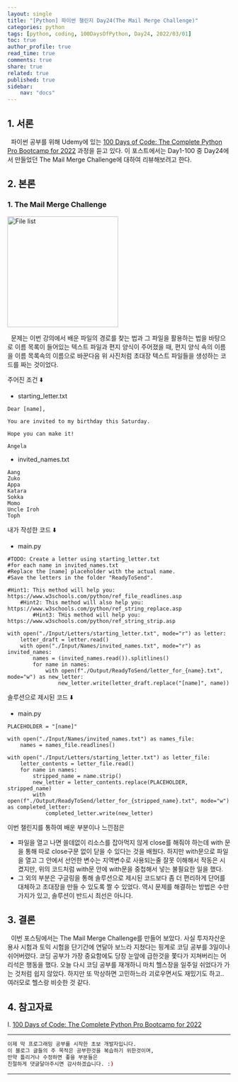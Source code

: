 ```yaml
---
layout: single
title: "[Python] 파이썬 챌린지 Day24(The Mail Merge Challenge)"
categories: python
tags: [python, coding, 100DaysOfPython, Day24, 2022/03/01]
toc: true
author_profile: true
read_time: true
comments: true
share: true
related: true
published: true
sidebar: 
    nav: "docs"
---
```


## 1. 서론

&nbsp;&nbsp;파이썬 공부를 위해 Udemy에 있는 [100 Days of Code: The Complete Python Pro Bootcamp for 2022](https://www.udemy.com/course/100-days-of-code/) 과정을 듣고 있다. 이 포스트에서는 Day1-100 중 Day24에서 만들었던 The Mail Merge Challenge에 대하여 리뷰해보려고 한다.

## 2. 본론

### 1. The Mail Merge Challenge

<img src='https://user-images.githubusercontent.com/97603503/156167184-bdc8bf7a-4fd8-4ea6-9056-dec42d3c1259.png' alt="File list" width="250"/>

&nbsp;&nbsp;문제는 이번 강의에서 배운 파일의 경로를 찾는 법과 그 파일을 활용하는 법을 바탕으로 이름 목록이 들어있는 텍스트 파일과 편지 양식이 주어졌을 때, 편지 양식 속의 이름을 이름 목록속의 이름으로 바꾼다음 위 사진처럼 초대장 텍스트 파일들을 생성하는 코드를 짜는 것이었다.

주어진 조건 ⬇️

- starting_letter.txt

```
Dear [name],

You are invited to my birthday this Saturday.

Hope you can make it!

Angela
```

- invited_names.txt

```
Aang
Zuko
Appa
Katara
Sokka
Momo
Uncle Iroh
Toph
```

내가 작성한 코드 ⬇️

- main.py

```
#TODO: Create a letter using starting_letter.txt 
#for each name in invited_names.txt
#Replace the [name] placeholder with the actual name.
#Save the letters in the folder "ReadyToSend".
    
#Hint1: This method will help you: https://www.w3schools.com/python/ref_file_readlines.asp
    #Hint2: This method will also help you: https://www.w3schools.com/python/ref_string_replace.asp
        #Hint3: THis method will help you: https://www.w3schools.com/python/ref_string_strip.asp

with open("./Input/Letters/starting_letter.txt", mode="r") as letter:
    letter_draft = letter.read()
    with open("./Input/Names/invited_names.txt", mode="r") as invited_names:
        names = (invited_names.read()).splitlines()
        for name in names:
            with open(f"./Output/ReadyToSend/letter_for_{name}.txt", mode="w") as new_letter:
                new_letter.write(letter_draft.replace("[name]", name))
```  

솔루션으로 제시된 코드 ⬇️

- main.py

```
PLACEHOLDER = "[name]"

with open("./Input/Names/invited_names.txt") as names_file:
    names = names_file.readlines()

with open("./Input/Letters/starting_letter.txt") as letter_file:
    letter_contents = letter_file.read()
    for name in names:
        stripped_name = name.strip()
        new_letter = letter_contents.replace(PLACEHOLDER, stripped_name)
        with open(f"./Output/ReadyToSend/letter_for_{stripped_name}.txt", mode="w") as completed_letter:
            completed_letter.write(new_letter)
```

이번 챌린지를 통하여 배운 부분이나 느낀점은
- 파일을 열고 나면 쓸데없이 리소스를 잡아먹지 않게 close를 해줘야 하는데 with 문을 통해 따로 close구문 없이 닫을 수 있다는 것을 배웠다. 하지만 with문으로 파일을 열고 그 안에서 선언한 변수는 지역변수로 사용되는줄 잘못 이해해서 작동은 시켰지만, 위의 코드처럼 with문 안에 with문을 중첩해서 넣는 불필요한 일을 했다. 
- 그 외의 부분은 구글링을 통해 솔루션으로 제시된 코드보다 좀 더 편리하게 단어를 대체하고 초대장을 만들 수 있도록 짤 수 있었다. 역시 문제를 해결하는 방법은 수만가지가 있고, 솔루션이 반드시 최선은 아니다.

## 3. 결론

&nbsp;&nbsp;이번 포스팅에서는 The Mail Merge Challenge를 만들어 보았다. 사실 투자자산운용사 시험과 토익 시험을 단기간에 연달아 보느라 지쳤다는 핑계로 코딩 공부를 3일이나 쉬어버렸다. 코딩 공부가 가장 중요함에도 당장 눈앞에 급한것을 쫓다가 지쳐버리는 어리석은 행동을 했다. 오늘 다시 코딩 공부를 재개하니 마치 헬스장을 일주일 쉬었다가 가는 것처럼 쉽지 않았다. 하지만 또 막상하면 고민하느라 괴로우면서도 재밌기도 하고.. 여러모로 헬스랑 비슷한 것 같다.

## 4. 참고자료

Ⅰ. [100 Days of Code: The Complete Python Pro Bootcamp for 2022](https://www.udemy.com/course/100-days-of-code/)

---

```bash
이제 막 프로그래밍 공부를 시작한 초보 개발자입니다.
이 블로그 글들의 주 목적은 공부한것을 복습하기 위한것이며, 
만약 틀리거나 수정하면 좋을 부분들은
친절하게 댓글달아주시면 감사하겠습니다. :)
```

---